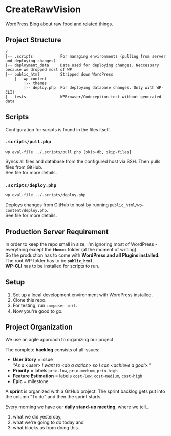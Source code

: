 # CreateRawVision

WordPress Blog about raw food and related things.

## Project Structure

```
/
|-- .scripts            For managing environments (pulling from server and deploying changes)
|-- deployment_data     Data used for deploying changes. Neccessary because we dropped most of WP
|-- public_html         Stripped down WordPress
    |-- wp-content
        |-- themes
        |-- deploy.php  For deploying database changes. Only with WP-CLI!
|-- tests               WPBrowser/Codeception test without generated data
```

## Scripts

Configuration for scripts is found in the files itself.

### `.scripts/pull.php`

`wp eval-file ../.scripts/pull.php [skip-db, skip-files]`

Syncs all files and database from the configured host via SSH. Then pulls files from GitHub.  
See file for more details.

### `.scripts/deploy.php`

`wp eval-file ../.scripts/deploy.php`

Deploys changes from GitHub to host by running `public_html/wp-content/deploy.php`.  
See file for more details.

## Production Server Requirement

In order to keep the repo small in size, I'm ignoring most of WordPress - everything except the **`themes`** folder (at the moment of writing).  
So the production has to come with **WordPress and all Plugins installed**.  
The root WP folder has to be **`public_html`**.  
**WP-CLI** has to be installed for scripts to run.

## Setup

1. Set up a local development environment with WordPress installed.
2. Clone this repo.
3. For testing, run `composer init`.
4. Now you're good to go.

## Project Organization

We use an agile approach to organizing our project.

The complete **backlog** consists of all issues:

- **User Story** = issue  
  _"As a \<user> I want to \<do a action> so I can \<achieve a goal>."_
- **Priority** = labels `prio-low`, `prio-medium`, `prio-high`
- **Feature Estimation** = labels `cost-low`, `cost-medium`, `cost-high`
- **Epic** = milestone

A **sprint** is organized with a GitHub project: The sprint backlog gets put into the column "To do" and then the sprint starts.

Every morning we have our **daily stand-up meeting**, where we tell...

1. what we did yesterday,
2. what we're going to do today and
3. what blocks us from doing this.
